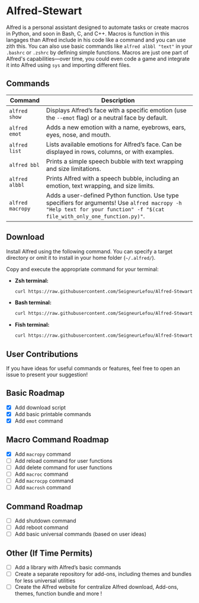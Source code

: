# Alfred-Stewart

Alfred is a personal assistant designed to automate tasks or create macros in Python, and soon in Bash, C, and C++. Macros is function in this langages than Alfred include in his code like a command and you can use zith this. You can also use basic commands like `alfred albbl "text"` in your `.bashrc` or `.zshrc` by defining simple functions. Macros are just one part of Alfred's capabilities—over time, you could even code a game and integrate it into Alfred using `sys` and importing different files.

## Commands

| Command          | Description                                                                                                                                                                                                 |
|------------------|-------------------------------------------------------------------------------------------------------------------------------------------------------------------------------------------------------------|
| `alfred show`    | Displays Alfred’s face with a specific emotion (use the `--emot` flag) or a neutral face by default.                                                                                                       |
| `alfred emot`    | Adds a new emotion with a name, eyebrows, ears, eyes, nose, and mouth.                                                                                                                                      |
| `alfred list`    | Lists available emotions for Alfred’s face. Can be displayed in rows, columns, or with examples.                                                                                                           |
| `alfred bbl`     | Prints a simple speech bubble with text wrapping and size limitations.                                                                                                                                       |
| `alfred albbl`   | Prints Alfred with a speech bubble, including an emotion, text wrapping, and size limits.                                                                                                                   |
| `alfred macropy` | Adds a user-defined Python function. Use type specifiers for arguments! Use `alfred macropy -h "Help text for your function" -f "$(cat file_with_only_one_function.py)"`.                                      |

## Download

Install Alfred using the following command. You can specify a target directory or omit it to install in your home folder (`~/.alfred/`).

Copy and execute the appropriate command for your terminal:

- **Zsh terminal:**
  ```bash
  curl https://raw.githubusercontent.com/SeigneurLefou/Alfred-Stewart/refs/heads/main/.download.sh | zsh
  
- **Bash terminal:**
  ```bash
  curl https://raw.githubusercontent.com/SeigneurLefou/Alfred-Stewart/refs/heads/main/.download.sh | bash
  
- **Fish terminal:**
  ```bash
  curl https://raw.githubusercontent.com/SeigneurLefou/Alfred-Stewart/refs/heads/main/.download.sh | fish

## User Contributions

If you have ideas for useful commands or features, feel free to open an issue to present your suggestion!

## Basic Roadmap

- [x] Add download script
- [x] Add basic printable commands
- [x] Add `emot` command

## Macro Command Roadmap

- [x] Add `macropy` command
- [ ] Add reload command for user functions
- [ ] Add delete command for user functions
- [ ] Add `macroc` command
- [ ] Add `macrocpp` command
- [ ] Add `macrosh` command

## Command Roadmap

- [ ] Add shutdown command
- [ ] Add reboot command
- [ ] Add basic universal commands (based on user ideas)

## Other (If Time Permits)

- [ ] Add a library with Alfred’s basic commands
- [ ] Create a separate repository for add-ons, including themes and bundles for less universal utilities
- [ ] Create the Alfred website for centralize Alfred download, Add-ons, themes, function bundle and more !
